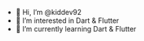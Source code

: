 - 👋 Hi, I’m @kiddev92
- 👀 I’m interested in Dart & Flutter
- 🌱 I’m currently learning Dart & Flutter

<!---
kiddev92/kiddev92 is a ✨ special ✨ repository because its `README.md` (this file) appears on your GitHub profile.
You can click the Preview link to take a look at your changes.
--->
